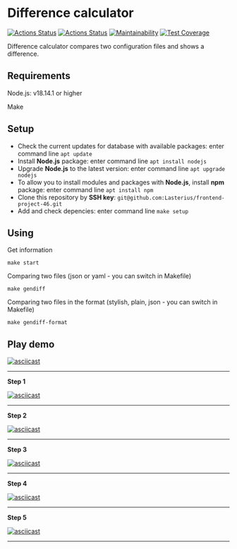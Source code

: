 # Difference calculator

[![Actions Status](https://github.com/Lasterius/frontend-project-46/workflows/hexlet-check/badge.svg)](https://github.com/Lasterius/frontend-project-46/actions)
[![Actions Status](https://github.com/Lasterius/frontend-project-46/actions/workflows/my-check.yml/badge.svg)](https://github.com/Lasterius/frontend-project-46/actions/workflows/my-check.yml)
[![Maintainability](https://api.codeclimate.com/v1/badges/f32fb4f552222284efdd/maintainability)](https://codeclimate.com/github/Lasterius/frontend-project-46/maintainability)
[![Test Coverage](https://api.codeclimate.com/v1/badges/f32fb4f552222284efdd/test_coverage)](https://codeclimate.com/github/Lasterius/frontend-project-46/test_coverage)

Difference calculator compares two configuration files and shows a difference.

## Requirements

Node.js: v18.14.1 or higher

Make

## Setup

- Check the current updates for database with available packages: enter command line `apt update`
- Install **Node.js** package: enter command line `apt install nodejs`
- Upgrade **Node.js** to the latest version: enter command line `apt upgrade nodejs`
- To allow you to install modules and packages with **Node.js**, install **npm** package: enter command line `apt install npm`
- Clone this repository by **SSH key**: `git@github.com:Lasterius/frontend-project-46.git`
- Add and check depencies: enter command line `make setup`

## Using

Get information

```
make start
```

Comparing two files (json or yaml - you can switch in Makefile)

```
make gendiff
```

Comparing two files in the format (stylish, plain, json - you can switch in Makefile)

```
make gendiff-format
```

## Play demo

[![asciicast](https://asciinema.org/a/Nf8Xy3iym2R64J1LcH4fEYRUS.svg)](https://asciinema.org/a/Nf8Xy3iym2R64J1LcH4fEYRUS)

<hr>

**Step 1**

[![asciicast](https://asciinema.org/a/ikeH8kqp4QqIhqzQDf4Cb5FPF.svg)](https://asciinema.org/a/ikeH8kqp4QqIhqzQDf4Cb5FPF)

<hr>

**Step 2**

[![asciicast](https://asciinema.org/a/TgXk2vmPmZ3l8OpYfWssxTCPA.svg)](https://asciinema.org/a/TgXk2vmPmZ3l8OpYfWssxTCPA)

<hr>

**Step 3**

[![asciicast](https://asciinema.org/a/zJwt4Rte9LzCx0FusB1orNsuo.svg)](https://asciinema.org/a/zJwt4Rte9LzCx0FusB1orNsuo)

<hr>

**Step 4**

[![asciicast](https://asciinema.org/a/UvnviWq9KBpWvmjIhHNGJpTlV.svg)](https://asciinema.org/a/UvnviWq9KBpWvmjIhHNGJpTlV)

<hr>

**Step 5**

[![asciicast](https://asciinema.org/a/o7gA2NN0MR1INPrCtE9599LH1.svg)](https://asciinema.org/a/o7gA2NN0MR1INPrCtE9599LH1)

<hr>
